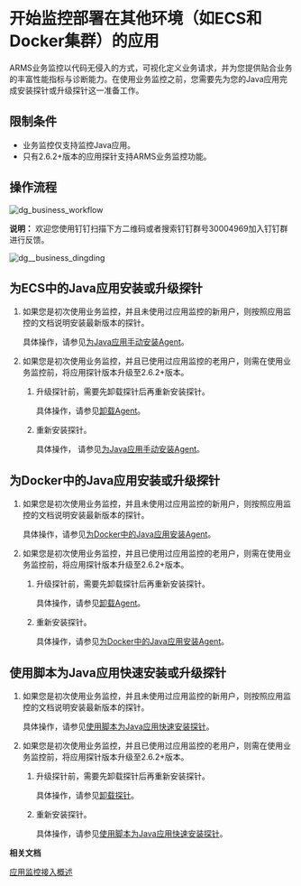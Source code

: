 # 开始监控部署在其他环境（如ECS和Docker集群）的应用

ARMS业务监控以代码无侵入的方式，可视化定义业务请求，并为您提供贴合业务的丰富性能指标与诊断能力。在使用业务监控之前，您需要先为您的Java应用完成安装探针或升级探针这一准备工作。

## 限制条件

-   业务监控仅支持监控Java应用。
-   只有2.6.2+版本的应用探针支持ARMS业务监控功能。

## 操作流程

![dg_business_workflow](https://static-aliyun-doc.oss-accelerate.aliyuncs.com/assets/img/zh-CN/0784574161/p103004.png)

**说明：** 欢迎您使用钉钉扫描下方二维码或者搜索钉钉群号30004969加入钉钉群进行反馈。

![dg__business_dingding](https://static-aliyun-doc.oss-accelerate.aliyuncs.com/assets/img/zh-CN/1789717161/p92785.png)

## 为ECS中的Java应用安装或升级探针

1.  如果您是初次使用业务监控，并且未使用过应用监控的新用户，则按照应用监控的文档说明安装最新版本的探针。

    具体操作，请参见[为Java应用手动安装Agent](/intl.zh-CN/应用监控/接入应用监控/开始监控Java应用/为Java应用手动安装Agent.md)。

2.  如果您是初次使用业务监控，并且已使用过应用监控的老用户，则需在使用业务监控前，将应用探针版本升级至2.6.2+版本。

    1.  升级探针前，需要先卸载探针后再重新安装探针。

        具体操作，请参见[卸载Agent](/intl.zh-CN/应用监控/接入应用监控/开始监控Java应用/为Java应用手动安装Agent.md)。

    2.  重新安装探针。

        具体操作， 请参见[为Java应用手动安装Agent](/intl.zh-CN/应用监控/接入应用监控/开始监控Java应用/为Java应用手动安装Agent.md)。


## 为Docker中的Java应用安装或升级探针

1.  如果您是初次使用业务监控，并且未使用过应用监控的新用户，则按照应用监控的文档说明安装最新版本的探针。

    具体操作，请参见[为Docker中的Java应用安装Agent](/intl.zh-CN/应用监控/接入应用监控/开始监控Java应用/为Docker中的Java应用安装Agent.md)。

2.  如果您是初次使用业务监控，并且已使用过应用监控的老用户，则需在使用业务监控前，将应用探针版本升级至2.6.2+版本。

    1.  升级探针前，需要先卸载探针后再重新安装探针。

        具体操作，请参见[卸载Agent](/intl.zh-CN/应用监控/接入应用监控/开始监控Java应用/为Docker中的Java应用安装Agent.mdsection_f5i_71i_rtn)。

    2.  重新安装探针。

        具体操作，请参见[为Docker中的Java应用安装Agent](/intl.zh-CN/应用监控/接入应用监控/开始监控Java应用/为Docker中的Java应用安装Agent.md)。


## 使用脚本为Java应用快速安装或升级探针

1.  如果您是初次使用业务监控，并且未使用过应用监控的新用户，则按照应用监控的文档说明安装最新版本的探针。

    具体操作，请参见[使用脚本为Java应用快速安装探针](/intl.zh-CN/应用监控/接入应用监控/开始监控Java应用/使用脚本为Java应用快速安装探针.md)。

2.  如果您是初次使用业务监控，并且已使用过应用监控的老用户，则需在使用业务监控前，将应用探针版本升级至2.6.2+版本。

    1.  升级探针前，需要先卸载探针后再重新安装探针。

        具体操作，请参见[卸载探针](/intl.zh-CN/应用监控/接入应用监控/开始监控Java应用/使用脚本为Java应用快速安装探针.md)。

    2.  重新安装探针。

        具体操作，请参见[使用脚本为Java应用快速安装探针](/intl.zh-CN/应用监控/接入应用监控/开始监控Java应用/使用脚本为Java应用快速安装探针.md)。


**相关文档**  


[应用监控接入概述](/intl.zh-CN/应用监控/接入应用监控/应用监控接入概述.md)

